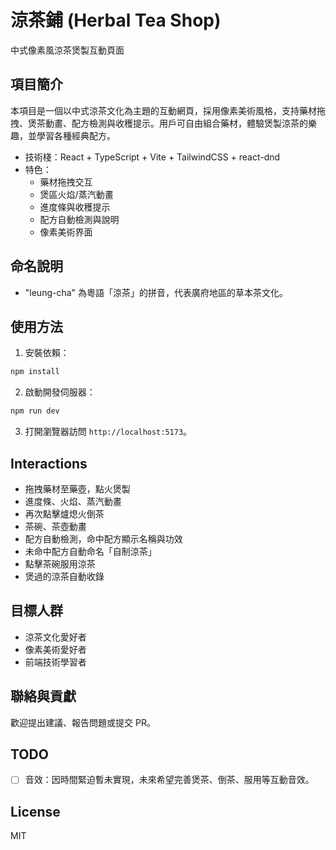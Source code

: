 # 涼茶鋪 (Herbal Tea Shop)

中式像素風涼茶煲製互動頁面

## 項目簡介

本項目是一個以中式涼茶文化為主題的互動網頁，採用像素美術風格，支持藥材拖拽、煲茶動畫、配方檢測與收穫提示。用戶可自由組合藥材，體驗煲製涼茶的樂趣，並學習各種經典配方。

- 技術棧：React + TypeScript + Vite + TailwindCSS + react-dnd
- 特色：
  - 藥材拖拽交互
  - 煲區火焰/蒸汽動畫
  - 進度條與收穫提示
  - 配方自動檢測與說明
  - 像素美術界面

## 命名說明

- "leung-cha" 為粵語「涼茶」的拼音，代表廣府地區的草本茶文化。

## 使用方法

1. 安裝依賴：
  ```bash
  npm install
  ```
2. 啟動開發伺服器：
  ```bash
  npm run dev
  ```
3. 打開瀏覽器訪問 `http://localhost:5173`。

## Interactions

- 拖拽藥材至藥壺，點火煲製
- 進度條、火焰、蒸汽動畫
- 再次點擊爐熄火倒茶
- 茶碗、茶壺動畫
- 配方自動檢測，命中配方顯示名稱與功效
- 未命中配方自動命名「自制涼茶」
- 點擊茶碗服用涼茶
- 煲過的涼茶自動收錄

## 目標人群

- 涼茶文化愛好者
- 像素美術愛好者
- 前端技術學習者

## 聯絡與貢獻

歡迎提出建議、報告問題或提交 PR。

## TODO

- [ ] 音效：因時間緊迫暫未實現，未來希望完善煲茶、倒茶、服用等互動音效。

## License

MIT
